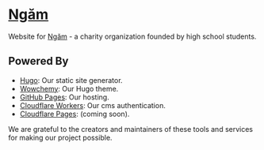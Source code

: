 # [Ngăm](https://ngamtheproject.github.io)

Website for [Ngăm](https://ngamtheproject.github.io) - a charity organization founded by high school students.

## Powered By

- [Hugo](https://gohugo.io/): Our static site generator.
- [Wowchemy](https://wowchemy.com/): Our Hugo theme.
- [GitHub Pages](https://pages.github.com/): Our hosting.
- [Cloudflare Workers](https://workers.cloudflare.com/): Our cms authentication.
- [Cloudflare Pages](https://pages.cloudflare.com/): (coming soon).

We are grateful to the creators and maintainers of these tools and services for making our project possible.
